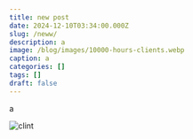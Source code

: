 ```yaml
---
title: new post
date: 2024-12-10T03:34:00.000Z
slug: /neww/
description: a
image: /blog/images/10000-hours-clients.webp
caption: a
categories: []
tags: []
draft: false
---
```


a

![clint](clint-meet-your-therapist.webp "clint")
